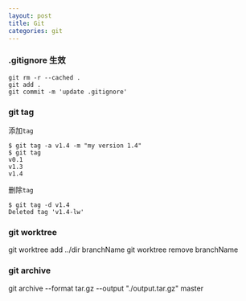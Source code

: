 ```yaml
---
layout: post
title: Git
categories: git
---
```



### .gitignore 生效

```
git rm -r --cached .
git add .
git commit -m 'update .gitignore'
```

### git tag

添加`tag`

```
$ git tag -a v1.4 -m "my version 1.4"
$ git tag
v0.1
v1.3
v1.4
```

删除`tag`

```
$ git tag -d v1.4
Deleted tag 'v1.4-lw' 

```



### git worktree

git worktree add ../dir branchName
git worktree remove branchName


### git archive

git archive --format tar.gz --output "./output.tar.gz" master
